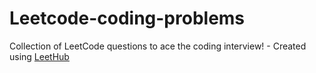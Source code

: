 # Leetcode-coding-problems
Collection of LeetCode questions to ace the coding interview! - Created using [LeetHub](https://github.com/QasimWani/LeetHub)
